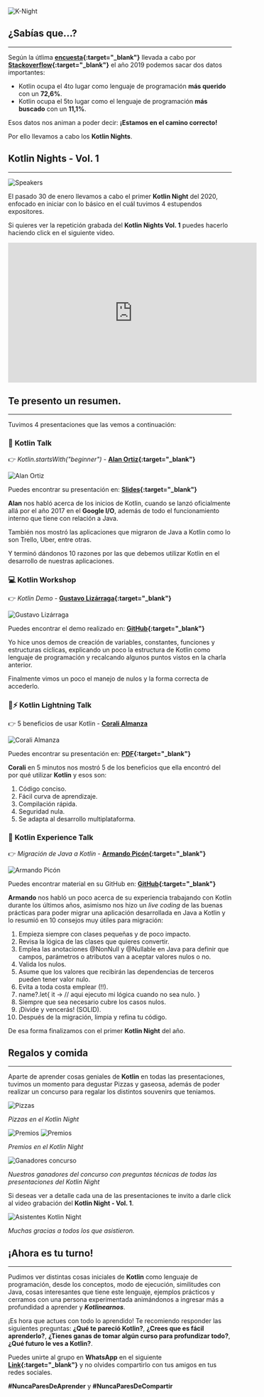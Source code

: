 <img src="img/knights/knightlogo.png" alt="K-Night" class="responsive-logo">

## **¿Sabías que...?**
---

Según la útlima **[encuesta](https://insights.stackoverflow.com/survey/2019
){:target="_blank"}** llevada a cabo por **[Stackoverflow](https://stackoverflow.com/){:target="_blank"}** el año 2019 podemos sacar dos datos importantes:

- Kotlin ocupa el 4to lugar como lenguaje de programación **más querido** con un **72,6%**.
- Kotlin ocupa el 5to lugar como el lenguaje de programación **más buscado** con un **11,1%**.

Esos datos nos animan a poder decir: **¡Estamos en el camino correcto!**

Por ello llevamos a cabo los **Kotlin Nights**.

## **Kotlin Nights - Vol. 1**
---

<img src="img/posts/04-vol1/FotoSpeaker.jpg" alt="Speakers" class="responsive">

El pasado 30 de enero llevamos a cabo el primer **Kotlin Night** del 2020, enfocado en iniciar con lo básico en el cuál tuvimos 4 estupendos expositores.

Si quieres ver la repetición grabada del **Kotlin Nights Vol. 1** puedes hacerlo haciendo click en el siguiente video.


<div class="video-container">
<iframe width="560" height="315" src="https://www.youtube.com/embed/n0bOjNi9DYc" frameborder="0" allow="accelerometer; autoplay; encrypted-media; gyroscope; picture-in-picture" allowfullscreen></iframe></div>

## **Te presento un resumen.**
---
Tuvimos 4 presentaciones que las vemos a continuación:

### 📢 **Kotlin Talk**

👉 *Kotlin.startsWith("beginner")* - **[Alan Ortiz](https://www.facebook.com/alandavi.ortizvargas){:target="_blank"}**

<img src="img/posts/04-vol1/FotoAlan.jpg" alt="Alan Ortiz" class="responsive">

Puedes encontrar su presentación en: **[Slides](https://slides.com/alanortiz/kotlin#/){:target="_blank"}**

**Alan** nos habló acerca de los inicios de Kotlin, cuando se lanzó oficialmente allá por el año 2017 en el **Google I/O**, además de todo el funcionamiento interno que tiene con relación a Java.

También nos mostró las aplicaciones que migraron de Java a Kotlin como lo son Trello, Uber, entre otras.

Y terminó dándonos 10 razones por las que debemos utilizar Kotlin en el desarrollo de nuestras aplicaciones.

### 💻 **Kotlin Workshop**

👉 *Kotlin Demo* - **[Gustavo Lizárraga](https://lizarraga.dev){:target="_blank"}**

<img src="img/posts/04-vol1/FotoGustavo.jpg" alt="Gustavo Lizárraga" class="responsive">

Puedes encontrar el demo realizado en: **[GitHub](https://github.com/lizarragadev/KotlinNight-Vol_1-Demo){:target="_blank"}**

Yo hice unos demos de creación de variables, constantes, funciones y estructuras cíclicas, explicando un poco la estructura de Kotlin como lenguaje de programación y recalcando algunos puntos vistos en la charla anterior.

Finalmente vimos un poco el manejo de nulos y la forma correcta de accederlo.

### 📢⚡️ **Kotlin Lightning Talk**

👉 5 beneficios de usar Kotlin - **[Corali Almanza](https://www.facebook.com/coralidianaa)**

<img src="img/posts/04-vol1/FotoCorali.jpg" alt="Corali Almanza" class="responsive">

Puedes encontrar su presentación en: **[PDF](https://drive.google.com/open?id=1iifuzH_hU1iGePwfyYBrq_ktNsaQ-Xft){:target="_blank"}**

**Corali** en 5 minutos nos mostró 5 de los beneficios que ella encontró del por qué utilizar **Kotlin** y esos son:

1. Código conciso.
2. Fácil curva de aprendizaje.
3. Compilación rápida.
4. Seguridad nula.
5. Se adapta al desarrollo multiplataforma.

### 📢 **Kotlin Experience Talk**

👉 *Migración de Java a Kotlin* - **[Armando Picón](https://medium.com/@devpicon){:target="_blank"}**

<img src="img/posts/04-vol1/FotoArmando.jpg" alt="Armando Picón" class="responsive">

Puedes encontrar material en su GitHub en: **[GitHub](https://github.com/devpicon){:target="_blank"}**

 **Armando** nos habló un poco acerca de su experiencia trabajando con Kotlin durante los últimos años, asimismo nos hizo un *live coding* de las buenas prácticas para poder migrar una aplicación desarrollada en Java a Kotlin y lo resumió en 10 consejos muy útiles para migración:

1. Empieza siempre con clases pequeñas y de poco impacto.
2. Revisa la lógica de las clases que quieres convertir.
3. Emplea las anotaciones @NonNull y @Nullable en Java para definir que campos, parámetros o atributos van a aceptar valores nulos o no.
4. Valida los nulos.
5. Asume que los valores que recibirán las dependencias de terceros pueden tener valor nulo.
6. Evita a toda costa emplear (!!).
7. name?.let{ it -> // aqui ejecuto mi lógica cuando no sea nulo. }
8. Siempre que sea necesario cubre los casos nulos.
9. ¡Divide y vencerás! (SOLID).
10. Después de la migración, limpia y refina tu código.

De esa forma finalizamos con el primer **Kotlin Night** del año.

## **Regalos y comida**
---
Aparte de aprender cosas geniales de **Kotlin** en todas las presentaciones, tuvimos un momento para degustar Pizzas y gaseosa, además de poder realizar un concurso para regalar los distintos souvenirs que teniamos.

<img src="img/posts/04-vol1/FotoPizzas.jpg" alt="Pizzas" class="responsive">

*Pizzas en el Kotlin Night*

<img src="img/posts/04-vol1/FotoPremios1.jpg" alt="Premios" class="responsive">
<img src="img/posts/04-vol1/FotoPremios2.jpg" alt="Premios" class="responsive">

*Premios en el Kotlin Night*

<img src="img/posts/04-vol1/FotoGanadores2.jpg" alt="Ganadores concurso" class="responsive">

*Nuestros ganadores del concurso con preguntas técnicas de todas las presentaciones del Kotlin Night*

Si deseas ver a detalle cada una de las presentaciones te invito a darle click al video grabación del **Kotlin Night - Vol. 1**.

<img src="img/posts/04-vol1/FotoAsistentes.jpg" alt="Asistentes Kotlin Night" class="responsive">

*Muchas gracias a todos los que asistieron.*

## **¡Ahora es tu turno!**
---
Pudimos ver distintas cosas iniciales de **Kotlin** como lenguaje de programación, desde los conceptos, modo de ejecución, similitudes con Java, cosas interesantes que tiene este lenguaje, ejemplos prácticos y cerramos con una persona experimentada animándonos a ingresar más a profundidad a aprender y ***Kotlinearnos***.

¡Es hora que actues con todo lo aprendido!
Te recomiendo responder las siguientes preguntas:
**¿Qué te pareció Kotlin?**, **¿Crees que es fácil aprenderlo?**, **¿Tienes ganas de tomar algún curso para profundizar todo?**, **¿Qué futuro le ves a Kotlin?**.

Puedes unirte al grupo en **WhatsApp** en el siguiente **[Link](https://chat.whatsapp.com/IB0gxV6ke1H2ilzitfwkas){:target="_blank"}** y no olvides compartirlo con tus amigos en tus redes sociales.

**#NuncaParesDeAprender** y **#NuncaParesDeCompartir**
